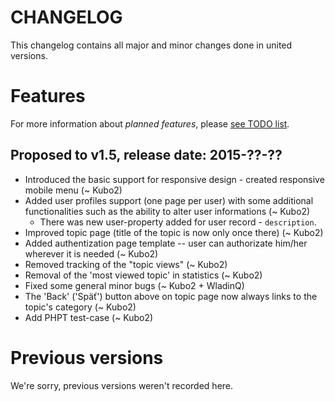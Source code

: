 # CHANGELOG

This changelog contains all major and minor changes done in united versions.

# Features

For more information about _planned features_, please [see TODO list](htp://github.com/Kubo2/diggyshelper/blob/HEAD/TODOlist.md).

## Proposed to v1.5, release date: 2015-??-??

   + Introduced the basic support for responsive design - created responsive mobile menu (~ Kubo2)
   + Added user profiles support (one page per user) with some additional functionalities such as the ability to alter user informations (~ Kubo2)
      * There was new user-property added for user record - `description`.
   + Improved topic page (title of the topic is now only once there) (~ Kubo2)
   + Added authentization page template -- user can authorizate him/her wherever it is needed (~ Kubo2)
   + Removed tracking of the "topic views" (~ Kubo2)
   + Removal of the 'most viewed topic' in statistics (~ Kubo2)
   + Fixed some general minor bugs (~ Kubo2 + WladinQ)
   + The 'Back' ('Späť') button above on topic page now always links to the topic's category (~ Kubo2)
   + Add PHPT test-case (~ Kubo2)

# Previous versions

We're sorry, previous versions weren't recorded here.
